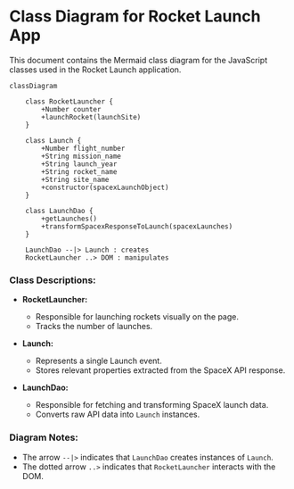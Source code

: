 # Class Diagram for Rocket Launch App

This document contains the Mermaid class diagram for the JavaScript classes used in the Rocket Launch application.

```mermaid
classDiagram

    class RocketLauncher {
        +Number counter
        +launchRocket(launchSite)
    }

    class Launch {
        +Number flight_number
        +String mission_name
        +String launch_year
        +String rocket_name
        +String site_name
        +constructor(spacexLaunchObject)
    }

    class LaunchDao {
        +getLaunches()
        +transformSpacexResponseToLaunch(spacexLaunches)
    }

    LaunchDao --|> Launch : creates
    RocketLauncher ..> DOM : manipulates
```

### Class Descriptions:

- **RocketLauncher:**

  - Responsible for launching rockets visually on the page.
  - Tracks the number of launches.

- **Launch:**

  - Represents a single Launch event.
  - Stores relevant properties extracted from the SpaceX API response.

- **LaunchDao:**

  - Responsible for fetching and transforming SpaceX launch data.
  - Converts raw API data into `Launch` instances.

### Diagram Notes:

- The arrow `--|>` indicates that `LaunchDao` creates instances of `Launch`.
- The dotted arrow `..>` indicates that `RocketLauncher` interacts with the DOM.

